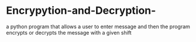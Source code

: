 # Encrypytion-and-Decryption-
a python program that allows a user to enter message and then the program encrypts or decrypts the message with a given shift
